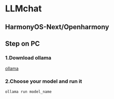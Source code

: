 # LLMchat
## HarmonyOS-Next/Openharmony
## Step on PC 
### 1.Download ollama
[ollama](https://ollama.com/)
### 2.Choose your model and run it

```
ollama run model_name

```

